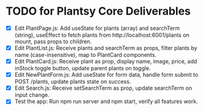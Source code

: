 # TODO for Plantsy Core Deliverables

- [x] Edit PlantPage.js: Add useState for plants (array) and searchTerm (string), useEffect to fetch plants from http://localhost:6001/plants on mount, pass props to children.
- [x] Edit PlantList.js: Receive plants and searchTerm as props, filter plants by name (case-insensitive), map to PlantCard components.
- [x] Edit PlantCard.js: Receive plant as prop, display name, image, price, add inStock toggle button, update parent plants on toggle.
- [x] Edit NewPlantForm.js: Add useState for form data, handle form submit to POST /plants, update plants state on success.
- [x] Edit Search.js: Receive setSearchTerm as prop, update searchTerm on input change.
- [x] Test the app: Run npm run server and npm start, verify all features work.
